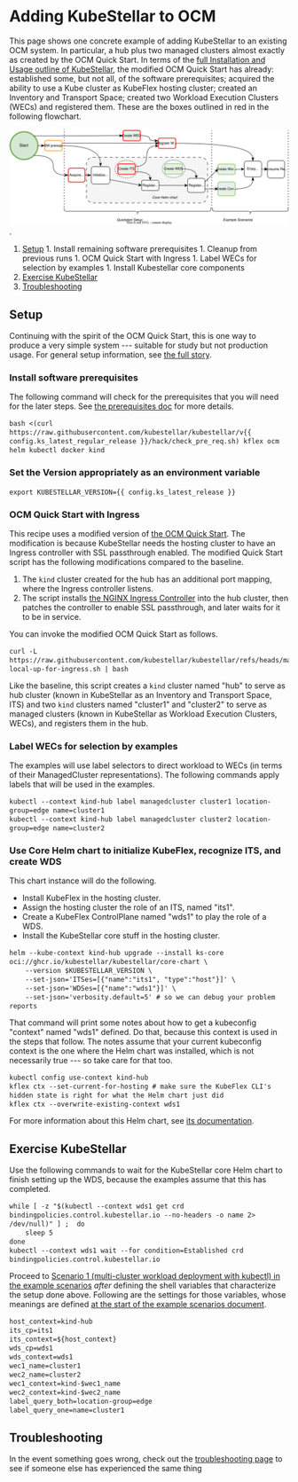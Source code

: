 # Adding KubeStellar to OCM

This page shows one concrete example of adding KubeStellar to an
existing OCM system. In particular, a hub plus two managed clusters
almost exactly as created by the OCM Quick Start.  In terms of the
[full Installation and Usage outline of
KubeStellar](user-guide-intro.md#the-full-story), the modified OCM
Quick Start has already: established some, but not all, of the
software prerequisites; acquired the ability to use a Kube cluster as
KubeFlex hosting cluster; created an Inventory and Transport Space;
created two Workload Execution Clusters (WECs) and registered
them. These are the boxes outlined in red in the following flowchart.

![this copy of the general installation and usage flowchart](images/ocm-usage-outline.svg).

  1. [Setup](#setup)
    1. Install remaining software prerequisites
    1. Cleanup from previous runs
    1. OCM Quick Start with Ingress
    1. Label WECs for selection by examples
    1. Install Kubestellar core components
  2. [Exercise KubeStellar](#exercise-kubestellar)
  3. [Troubleshooting](#troubleshooting)

## Setup

Continuing with the spirit of the OCM Quick Start, this is one way to
produce a very simple system --- suitable for study but not production
usage. For general setup information, see [the full
story](user-guide-intro.md#the-full-story).

### Install software prerequisites

The following command will check for the prerequisites that you will need for the later steps. See [the prerequisites doc](pre-reqs.md) for more details.

```shell
bash <(curl https://raw.githubusercontent.com/kubestellar/kubestellar/v{{ config.ks_latest_regular_release }}/hack/check_pre_req.sh) kflex ocm helm kubectl docker kind
```

### Set the Version appropriately as an environment variable

```shell
export KUBESTELLAR_VERSION={{ config.ks_latest_release }}
```

### OCM Quick Start with Ingress

This recipe uses a modified version of [the OCM Quick Start](https://raw.githubusercontent.com/open-cluster-management-io/OCM/main/solutions/setup-dev-environment/local-up.sh). The modification is because KubeStellar needs the hosting cluster to have an Ingress controller with SSL passthrough enabled. The modified Quick Start script has the following modifications compared to the baseline.

1. The `kind` cluster created for the hub has an additional port mapping, where the Ingress controller listens.
1. The script installs [the NGINX Ingress Controller](https://docs.nginx.com/nginx-ingress-controller/) into the hub cluster, then patches the controller to enable SSL passthrough, and later waits for it to be in service.

You can invoke the modified OCM Quick Start as follows.

```shell
curl -L https://raw.githubusercontent.com/kubestellar/kubestellar/refs/heads/main/scripts/ocm-local-up-for-ingress.sh | bash
```

Like the baseline, this script creates a `kind` cluster named "hub" to
serve as hub cluster (known in KubeStellar as an Inventory and
Transport Space, ITS) and two `kind` clusters named "cluster1" and
"cluster2" to serve as managed clusters (known in KubeStellar as
Workload Execution Clusters, WECs), and registers them in the hub.

### Label WECs for selection by examples

The examples will use label selectors to direct workload to WECs (in
terms of their ManagedCluster representations). The following commands
apply labels that will be used in the examples.

```shell
kubectl --context kind-hub label managedcluster cluster1 location-group=edge name=cluster1
kubectl --context kind-hub label managedcluster cluster2 location-group=edge name=cluster2
```

### Use Core Helm chart to initialize KubeFlex, recognize ITS, and create WDS

This chart instance will do the following.

- Install KubeFlex in the hosting cluster.
- Assign the hosting cluster the role of an ITS, named "its1".
- Create a KubeFlex ControlPlane named "wds1" to play the role of a WDS.
- Install the KubeStellar core stuff in the hosting cluster.

```shell
helm --kube-context kind-hub upgrade --install ks-core oci://ghcr.io/kubestellar/kubestellar/core-chart \
    --version $KUBESTELLAR_VERSION \
    --set-json='ITSes=[{"name":"its1", "type":"host"}]' \
    --set-json='WDSes=[{"name":"wds1"}]' \
    --set-json='verbosity.default=5' # so we can debug your problem reports
```

That command will print some notes about how to get a kubeconfig
"context" named "wds1" defined. Do that, because this context is used
in the steps that follow. The notes assume that your current
kubeconfig context is the one where the Helm chart was installed,
which is not necessarily true --- so take care for that too.

```shell
kubectl config use-context kind-hub
kflex ctx --set-current-for-hosting # make sure the KubeFlex CLI's hidden state is right for what the Helm chart just did
kflex ctx --overwrite-existing-context wds1
```

For more information about this Helm chart, see [its documentation](core-chart.md).

## Exercise KubeStellar

Use the following commands to wait for the KubeStellar core Helm chart to finish setting up the WDS, because the examples assume that this has completed.

```shell
while [ -z "$(kubectl --context wds1 get crd bindingpolicies.control.kubestellar.io --no-headers -o name 2> /dev/null)" ] ;  do
    sleep 5
done
kubectl --context wds1 wait --for condition=Established crd bindingpolicies.control.kubestellar.io
```

Proceed to [Scenario 1 (multi-cluster workload deployment with kubectl) in the example scenarios](example-scenarios.md#scenario-1-multi-cluster-workload-deployment-with-kubectl) _after_ defining the shell variables that characterize the setup done above. Following are the settings for those variables, whose meanings are defined [at the start of the example scenarios document](example-scenarios.md#assumptions-and-variables).

```shell
host_context=kind-hub
its_cp=its1
its_context=${host_context}
wds_cp=wds1
wds_context=wds1
wec1_name=cluster1
wec2_name=cluster2
wec1_context=kind-$wec1_name
wec2_context=kind-$wec2_name
label_query_both=location-group=edge
label_query_one=name=cluster1
```
## Troubleshooting

In the event something goes wrong, check out the [troubleshooting page](troubleshooting.md) to see if someone else has experienced the same thing
